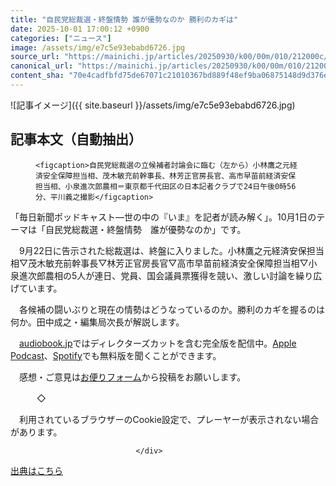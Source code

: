 ```yaml
---
title: "自民党総裁選・終盤情勢 誰が優勢なのか 勝利のカギは"
date: 2025-10-01 17:00:12 +0900
categories: ["ニュース"]
image: /assets/img/e7c5e93ebabd6726.jpg
source_url: "https://mainichi.jp/articles/20250930/k00/00m/010/212000c/"
canonical_url: "https://mainichi.jp/articles/20250930/k00/00m/010/212000c/"
content_sha: "70e4cadfbfd75de67071c21010367bd889f48ef9ba06875148d9d376e714341f"
---
```


![記事イメージ]({{ site.baseurl }}/assets/img/e7c5e93ebabd6726.jpg)

## 記事本文（自動抽出）
<div><section class="articledetail-body" id="articledetail-body">






<div class="articledetail-image-left">
  <figure>
    
    <figcaption>自民党総裁選の立候補者討論会に臨む（左から）小林鷹之元経済安全保障担当相、茂木敏充前幹事長、林芳正官房長官、高市早苗前経済安保担当相、小泉進次郎農相＝東京都千代田区の日本記者クラブで24日午後0時56分、平川義之撮影</figcaption>
    
  </figure>
</div>

<p>「毎日新聞ポッドキャスト―世の中の『いま』を記者が読み解く」。10月1日のテーマは「自民党総裁選・終盤情勢　誰が優勢なのか」です。</p>

<p>　9月22日に告示された総裁選は、終盤に入りました。小林鷹之元経済安保担当相▽茂木敏充前幹事長▽林芳正官房長官▽高市早苗前経済安全保障担当相▽小泉進次郎農相の5人が連日、党員、国会議員票獲得を競い、激しい討論を繰り広げています。</p>

	


<p>　各候補の闘いぶりと現在の情勢はどうなっているのか。勝利のカギを握るのは何か。田中成之・編集局次長が解説します。</p>

<p>　<a href="https://special.audiobook.jp/mainichinews">audiobook.jp</a>ではディレクターズカットを含む完全版を配信中。<a href="https://podcasts.apple.com/podcast/id1818025881">Apple Podcast</a>、<a href="https://open.spotify.com/show/6IhmL1Hy0UkqJSGiWlOAZ0">Spotify</a>でも無料版を聞くことができます。</p>

	


<p>　感想・ご意見は<a href="https://entry.mainichi.jp/app/podcast-mainsurvey3/">お便りフォーム</a>から投稿をお願いします。</p>

<p>　　　◇</p>

<p>　利用されているブラウザーのCookie設定で、プレーヤーが表示されない場合があります。</p>


</section>






								</div>

[出典はこちら](https://mainichi.jp/articles/20250930/k00/00m/010/212000c/)
